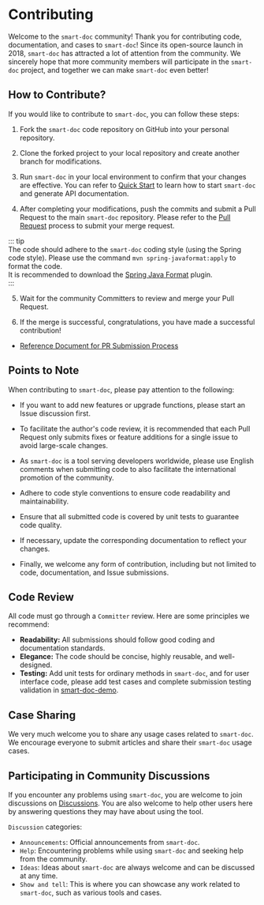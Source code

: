 # Contributing

Welcome to the `smart-doc` community! Thank you for contributing code, documentation, and cases to `smart-doc`! Since its open-source launch in 2018, `smart-doc` has attracted a lot of attention from the community. We sincerely hope that more community members will participate in the `smart-doc` project, and together we can make `smart-doc` even better!

## How to Contribute?
If you would like to contribute to `smart-doc`, you can follow these steps:

1. Fork the `smart-doc` code repository on GitHub into your personal repository.

2. Clone the forked project to your local repository and create another branch for modifications.

3. Run `smart-doc` in your local environment to confirm that your changes are effective. You can refer to [Quick Start](../getting-started) to learn how to start `smart-doc` and generate API documentation.

4. After completing your modifications, push the commits and submit a Pull Request to the main `smart-doc` repository. Please refer to the [Pull Request](pull-request-process) process to submit your merge request.

::: tip  
The code should adhere to the `smart-doc` coding style (using the Spring code style). Please use the command `mvn spring-javaformat:apply` to format the code.  
It is recommended to download the [Spring Java Format](https://github.com/spring-io/spring-javaformat) plugin.  
:::

5. Wait for the community Committers to review and merge your Pull Request.

6. If the merge is successful, congratulations, you have made a successful contribution!

- [Reference Document for PR Submission Process](pull-request-process)


## Points to Note
When contributing to `smart-doc`, please pay attention to the following:

- If you want to add new features or upgrade functions, please start an Issue discussion first.

- To facilitate the author's code review, it is recommended that each Pull Request only submits fixes or feature additions for a single issue to avoid large-scale changes.

- As `smart-doc` is a tool serving developers worldwide, please use English comments when submitting code to also facilitate the international promotion of the community.

- Adhere to code style conventions to ensure code readability and maintainability.

- Ensure that all submitted code is covered by unit tests to guarantee code quality.

- If necessary, update the corresponding documentation to reflect your changes.

- Finally, we welcome any form of contribution, including but not limited to code, documentation, and Issue submissions.

## Code Review
All code must go through a `Committer` review. Here are some principles we recommend:
- **Readability:** All submissions should follow good coding and documentation standards.
- **Elegance:** The code should be concise, highly reusable, and well-designed.
- **Testing:** Add unit tests for ordinary methods in `smart-doc`, and for user interface code, please add test cases and complete submission testing validation in [smart-doc-demo](https://github.com/smart-doc-group/smart-doc-demo).

## Case Sharing
We very much welcome you to share any usage cases related to `smart-doc`. We encourage everyone to submit articles and share their `smart-doc` usage cases.

## Participating in Community Discussions
If you encounter any problems using `smart-doc`, you are welcome to join discussions on [Discussions](https://github.com/TongchengOpenSource/smart-doc/discussions).
You are also welcome to help other users here by answering questions they may have about using the tool.

`Discussion` categories:
- `Announcements`: Official announcements from `smart-doc`.
- `Help`: Encountering problems while using `smart-doc` and seeking help from the community.
- `Ideas`: Ideas about `smart-doc` are always welcome and can be discussed at any time.
- `Show and tell`: This is where you can showcase any work related to `smart-doc`, such as various tools and cases.